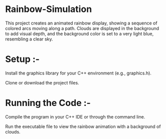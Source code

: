 # Rainbow-Simulation
This project creates an animated rainbow display, showing a sequence of colored arcs moving along a path. Clouds are displayed in the background to add visual depth, and the background color is set to a very light blue, resembling a clear sky.

# Setup :- 


Install the graphics library for your C++ environment (e.g., graphics.h).

Clone or download the project files.


# Running the Code :-


Compile the program in your C++ IDE or through the command line.

Run the executable file to view the rainbow animation with a background of clouds.
